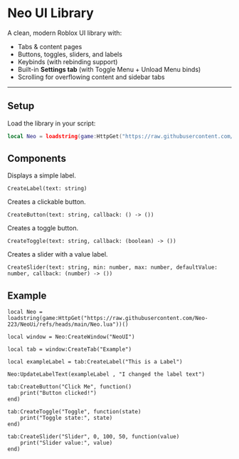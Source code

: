 # Neo UI Library

A clean, modern Roblox UI library with:
- Tabs & content pages
- Buttons, toggles, sliders, and labels
- Keybinds (with rebinding support)
- Built-in **Settings tab** (with Toggle Menu + Unload Menu binds)
- Scrolling for overflowing content and sidebar tabs

---

## Setup

Load the library in your script:

```lua
local Neo = loadstring(game:HttpGet("https://raw.githubusercontent.com/Neo-223/NeoUi/main/Neo.lua"))()
```

## Components

Displays a simple label.
```
CreateLabel(text: string)
```
Creates a clickable button.
```
CreateButton(text: string, callback: () -> ())
```
Creates a toggle button.
```
CreateToggle(text: string, callback: (boolean) -> ())
```
Creates a slider with a value label.
```
CreateSlider(text: string, min: number, max: number, defaultValue: number, callback: (number) -> ())
```
## Example
```
local Neo = loadstring(game:HttpGet("https://raw.githubusercontent.com/Neo-223/NeoUi/refs/heads/main/Neo.lua"))()

local window = Neo:CreateWindow("NeoUI")

local tab = window:CreateTab("Example")

local exampleLabel = tab:CreateLabel("This is a Label") 

Neo:UpdateLabelText(exampleLabel , "I changed the label text")

tab:CreateButton("Click Me", function()
    print("Button clicked!")
end)

tab:CreateToggle("Toggle", function(state)
    print("Toggle state:", state)
end)

tab:CreateSlider("Slider", 0, 100, 50, function(value)
    print("Slider value:", value)
end)
```
